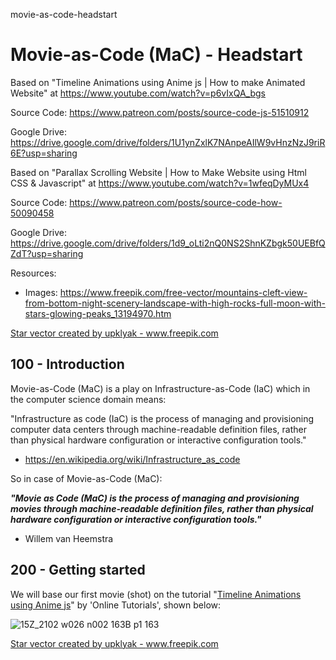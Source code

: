movie-as-code-headstart
# Movie-as-Code (MaC) - Headstart

Based on "Timeline Animations using Anime js | How to make Animated Website" at https://www.youtube.com/watch?v=p6vIxQA_bgs

Source Code: https://www.patreon.com/posts/source-code-js-51510912

Google Drive: https://drive.google.com/drive/folders/1U1ynZxlK7NAnpeAIlW9vHnzNzJ9riR6E?usp=sharing

Based on "Parallax Scrolling Website | How to Make Website using Html CSS & Javascript" at https://www.youtube.com/watch?v=1wfeqDyMUx4

Source Code: https://www.patreon.com/posts/source-code-how-50090458

Google Drive: https://drive.google.com/drive/folders/1d9_oLti2nQ0NS2ShnKZbgk50UEBfQZdT?usp=sharing

Resources:

- Images: https://www.freepik.com/free-vector/mountains-cleft-view-from-bottom-night-scenery-landscape-with-high-rocks-full-moon-with-stars-glowing-peaks_13194970.htm

<a href='https://www.freepik.com/vectors/star'>Star vector created by upklyak - www.freepik.com</a>

## 100 - Introduction

Movie-as-Code (MaC) is a play on Infrastructure-as-Code (IaC) which in the computer science domain means:

"Infrastructure as code (IaC) is the process of managing and provisioning computer data centers through machine-readable definition files, rather than physical hardware configuration or interactive configuration tools."

- https://en.wikipedia.org/wiki/Infrastructure_as_code


So in case of Movie-as-Code (MaC):

***"Movie as Code (MaC) is the process of managing and provisioning movies through machine-readable definition files, rather than physical hardware configuration or interactive configuration tools."***

- Willem van Heemstra

## 200 - Getting started

We will base our first movie (shot) on the tutorial "[Timeline Animations using Anime js](https://www.youtube.com/watch?v=p6vIxQA_bgs)" by 'Online Tutorials', shown below:

![15Z_2102 w026 n002 163B p1 163](https://user-images.githubusercontent.com/12828104/137687212-e772fd31-5d9b-4b8f-893c-a46aa2249134.jpg)

<a href='https://www.freepik.com/vectors/star'>Star vector created by upklyak - www.freepik.com</a>


